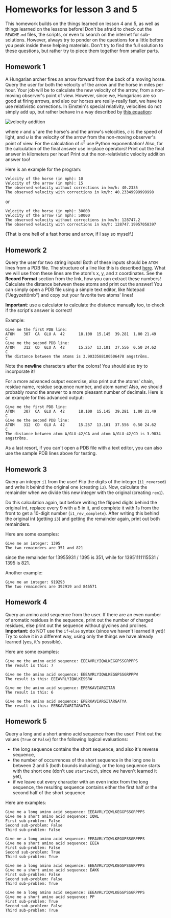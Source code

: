 # Homeworks for lesson 3 and 5

This homework builds on the things learned on lesson 4 and 5, as well as things
learned on the lessons before! Don't be afraid to check out the `README.md` files,
the scripts, or even to search on the internet for sub-solutions. However, always
try to ponder on the questions for a little before you peak inside these 
helping materials. Don't try to find the full solution to these questions, but rather
try to piece them together from smaller parts.

## Homework 1

A Hungarian archer fires an arrow forward from the back of a moving horse.
Query the user for both the velocity of the arrow and the horse in miles per hour.
Your job will be to calculate the new velocity of the arrow, from a non-moving 
observer's point of view. However, since we, Hungarians are so good at firing arrows, 
and also our horses are really-really fast, we have to use relativistic corrections.
In Einstein's special relativity, velocities do not simply add up, but rather behave
in a way described by 
[this equation](https://en.wikipedia.org/wiki/Velocity-addition_formula#Special_relativity):

![velocity addition](https://wikimedia.org/api/rest_v1/media/math/render/svg/6eb3091ed58441a1f81b65cdc3911cc471084ee4)

where _v_ and _u\'_ are the horse's and the arrow's velocities, _c_ is the speed of
light, and _u_ is the velocity of the arrow from the non-moving observer's point of
view. For the calculation of _c_<sup>2</sup> use Python exponentiation! Also, for the
calculation of the final answer use in-place operators! Print out the final answer in
kilometers per hour! Print out the non-relativistic velocity addition answer too!

Here is an example for the program:

```text
Velocity of the horse (in mph): 10
Velocity of the arrow (in mph): 15
The observed velocity without corrections in km/h: 40.2335
The observed velocity with corrections in km/h: 40.23349999999998
```

or

```text
Velocity of the horse (in mph): 30000
Velocity of the arrow (in mph): 50000
The observed velocity without corrections in km/h: 128747.2
The observed velocity with corrections in km/h: 128747.19957058397
```

(That is one hell of a fast horse and arrow, if I say so myself.)

## Homework 2

Query the user for two string inputs! Both of these inputs should be `ATOM` lines from a PDB file.
The structure of a line like this is described
[here](https://www.wwpdb.org/documentation/file-format-content/format33/sect9.html#ATOM). What we will
use from these lines are the atom's x, y, and z coordinates. See the __Record Format__ section from the
link, how you can extract these numbers! Calculate the distance between these atoms and
print out the answer! You can simply open a PDB file using a simple text editor, like Notepad 
("Jegyzettömb") and copy out your favorite two atoms' lines!

__Important__: use a calculator to calculate the distance manually too, to check if the script's
answer is correct!

Example:

```text
Give me the first PDB line:
ATOM    307  CA  GLU A  42      18.100  15.145  39.281  1.00 21.49           C  
Give me the second PDB line:
ATOM    312  CD  GLU A  42      15.257  13.101  37.556  0.50 24.62           C  
The distance between the atoms is 3.9033588100506478 angströms.
```

Note the __newline__ characters after the colons! You should also try to incorporate it!

For a more advanced output excercise, also print out the atoms' chain, residue name, residue sequence number, 
and atom name! Also, we should probably round the answer to a more pleasant number of decimals.
Here is an example for this advanced output:

```text
Give me the first PDB line:
ATOM    307  CA  GLU A  42      18.100  15.145  39.281  1.00 21.49           C  
Give me the second PDB line:
ATOM    312  CD  GLU A  42      15.257  13.101  37.556  0.50 24.62           C  
The distance between atom A/GLU-42/CA and atom A/GLU-42/CD is 3.9034 angströms.
```

As a last resort, if you can't open a PDB file with a text editor, you can also use 
the sample PDB lines above for testing.

## Homework 3

Query an integer `i1` from the user! Flip the digits of the integer (`i1_reversed`) and 
write it behind the original one (creating `i2`). Now, calculate the remainder when we divide this 
new integer with the original (creating `rem1`).

Do this calculation again, but before writing the flipped digits behind the original int, 
replace every 9 with a 5 in it, and complete it with 1s from the front to get a 10-digit number 
(`i1_rev_complete`). After writing this behind the original int (getting `i3`) and getting 
the remainder again, print out both remainders.

Here are some examples:

```text
Give me an integer: 1395
The two remainders are 351 and 821
```

since the remainder for 13955931 / 1395 is 351, while for 13951111115531 / 1395 is 821.

Another example:

```text
Give me an integer: 919293
The two remainders are 392919 and 846571
```

## Homework 4

Query an amino acid sequence from the user. If there are an even number of aromatic residues
in the sequence, print out the number of charged residues, else print out the sequence without
glycines and prolines. __Important:__ do NOT use the `if`-`else` syntax (since we haven't learned
it yet)! Try to solve it in a different way, using only the things we have already learned 
(yes, it's possible).

Here are some examples:

```text
Give me the amino acid sequence: EEEAVRLYIQWLKEGGPSSGRPPPS
The result is this: 7
```

```text
Give me the amino acid sequence: EEEAVRLYIQWLKEGGPSSGRPPPW
The result is this: EEEAVRLYIQWLKESSRW
```

```text
Give me the amino acid sequence: EPERKAVIARGITAR
The result is this: 6
```

```text
Give me the amino acid sequence: EPERKAVIARGITARGATYA
The result is this: EERKAVIARITARATYA
```

## Homework 5

Query a long and a short amino acid sequence from the user! Print out
the values (`True` or `False`) for the following logical evaluations:
- the long sequence contains the short sequence, and also it's reverse
  sequence,
- the number of occurrences of the short sequence in the long one is between
  2 and 5 (both bounds including), or the long sequence starts with the short one 
  (don't use `startswith`, since we haven't learned it yet),
- if we leave out every character with an even index from the long sequence,
  the resulting sequence contains either the first half or the second half
  of the short sequence

Here are examples:

```text
Give me a long amino acid sequence: EEEAVRLYIQWLKEGGPSSGRPPPS
Give me a short amino acid sequence: IQWL
First sub-problem: False
Second sub-problem: False
Third sub-problem: False
```

```text
Give me a long amino acid sequence: EEEAVRLYIQWLKEGGPSSGRPPPS
Give me a short amino acid sequence: EEEA
First sub-problem: False
Second sub-problem: True
Third sub-problem: True
```

```text
Give me a long amino acid sequence: EEEAVRLYIQWLKEGGPSSGRPPPS
Give me a short amino acid sequence: EAKK
First sub-problem: False
Second sub-problem: False
Third sub-problem: True
```

```text
Give me a long amino acid sequence: EEEAVRLYIQWLKEGGPSSGRPPPS
Give me a short amino acid sequence: PP
First sub-problem: True
Second sub-problem: False
Third sub-problem: True
```